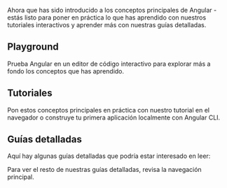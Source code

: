 <docs-decorative-header title="Siguientes Pasos" imgSrc="adev/src/assets/images/roadmap.svg"> <!-- markdownlint-disable-line -->
</docs-decorative-header>

Ahora que has sido introducido a los conceptos principales de Angular - estás listo para poner en práctica lo que has aprendido con nuestros tutoriales interactivos y aprender más con nuestras guías detalladas.

## Playground

Prueba Angular en un editor de código interactivo para explorar más a fondo los conceptos que has aprendido.

<docs-pill-row>
  <docs-pill title="Jugar con Angular!" href="playground" />
</docs-pill-row>

## Tutoriales

Pon estos conceptos principales en práctica con nuestro tutorial en el navegador o construye tu primera aplicación localmente con Angular CLI.

<docs-pill-row>
  <docs-pill title="Aprender los fundamentos de Angular" href="tutorials/learn-angular" />
  <docs-pill title="Crea tu primera aplicación Angular" href="tutorials/first-app" />
</docs-pill-row>

## Guías detalladas

Aquí hay algunas guías detalladas que podría estar interesado en leer:

<docs-pill-row>
  <docs-pill title="Guía Detallada de Componentes" href="guide/components/importing" />
  <docs-pill title="Guía Detallada de Plantillas" href="guide/templates" />
  <docs-pill title="Guía Detallada de Formularios" href="/guide/forms" />
</docs-pill-row>

Para ver el resto de nuestras guías detalladas, revisa la navegación principal.
